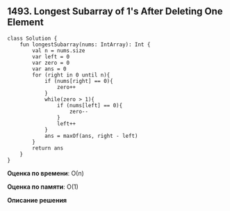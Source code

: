 ## 1493. Longest Subarray of 1's After Deleting One Element


```
class Solution {
    fun longestSubarray(nums: IntArray): Int {
        val n = nums.size
        var left = 0
        var zero = 0
        var ans = 0
        for (right in 0 until n){
            if (nums[right] == 0){
                zero++
            }
            while(zero > 1){
                if (nums[left] == 0){
                    zero--
                }
                left++
            }
            ans = maxOf(ans, right - left)
        }
        return ans
    }
}

```

**Оценка по времени**: О(n)


**Оценка по памяти**: О(1)


**Описание решения**
```

```